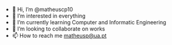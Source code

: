 - 👋 Hi, I’m @matheuscp10
- 👀 I’m interested in everything
- 🌱 I’m currently learning Computer and Informatic Engineering
- 💞️ I’m looking to collaborate on works
- 📫 How to reach me matheusp@ua.pt

<!---
matheuscp10/matheuscp10 is a ✨ special ✨ repository because its `README.md` (this file) appears on your GitHub profile.
You can click the Preview link to take a look at your changes.
--->
